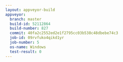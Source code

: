```yaml
---
layout: appveyor-build
appveyor:
  branch: master
  build-id: 52112864
  build-number: 827
  commit: 40fa2c2552ed2e1f2795cc03b538c48dbebe74c3
  job-id: 09rvfuko4qikd1yr
  job-number: 5
  os-name: Windows
  test-result: 0
---
```

